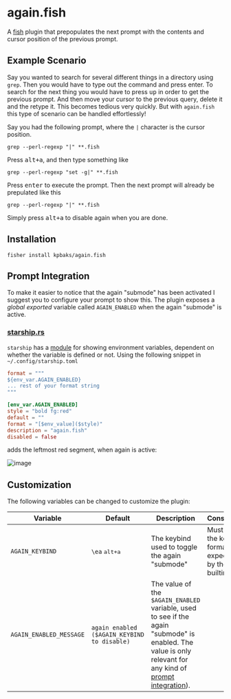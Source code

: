 # again.fish

A [fish](https://fishshell.com/) plugin that prepopulates the next prompt with the contents and cursor position of the previous prompt.

## Example Scenario
Say you wanted to search for several different things in a directory using `grep`. Then you
would have to type out the command and press enter. To search for the next thing you would have
to press <kbd>up</kbd> in order to get the previous prompt. And then move your cursor to the previous
query, delete it and the retype it. This becomes tedious very quickly. But with `again.fish` this
type of scenario can be handled effortlessly!

Say you had the following prompt, where the `|` character is the cursor position.

```fish
grep --perl-regexp "|" **.fish
```

Press <kbd>alt+a</kbd>, and then type something like

```fish
grep --perl-regexp "set -g|" **.fish
```

Press <kbd>enter</kbd> to execute the prompt. Then the next prompt will already be prepulated like this

```fish
grep --perl-regexp "|" **.fish
```
Simply press <kbd>alt+a</kbd> to disable again when you are done.

<!-- TODO create video screencast -->

## Installation
```fish
fisher install kpbaks/again.fish
```

## Prompt Integration

To make it easier to notice that the again "submode" has been activated I suggest you to configure your prompt to show this.
The plugin exposes a *global exported* variable called `AGAIN_ENABLED` when the again "submode" is active.

### [starship.rs](https://starship.rs/)

`starship` has a [module](https://starship.rs/config/#environment-variable) for showing environment variables, dependent on whether
the variable is defined or not. Using the following snippet in `~/.config/starship.toml`

```toml
format = """
${env_var.AGAIN_ENABLED}
... rest of your format string
"""

[env_var.AGAIN_ENABLED]
style = "bold fg:red"
default = ""
format = "[$env_value]($style)"
description = "again.fish"
disabled = false
```

adds the leftmost red segment, when again is active:

![image](https://github.com/kpbaks/again.fish/assets/57013304/d5682ed6-f014-44bc-9801-cd7277e92274)

## Customization

The following variables can be changed to customize the plugin:

| Variable                  | Default   | Description                                                                                                                                 | Constraints                                                                        |
| ------------------------- | --------- | ------------------------------------------------------------------------------------------------------------------------------------------- | ---------------------------------------------------------------------------------- |
| `AGAIN_KEYBIND`            | `\ea` <kbd>alt+a</kbd>       | The keybind used to toggle the again "submode"                                                                                                      | Must match the keybind format expected by the `bind` builtin.                                                            |
| `AGAIN_ENABLED_MESSAGE` |  `again enabled ($AGAIN_KEYBIND to disable) ` | The value of the `$AGAIN_ENABLED` variable, used to see if the again "submode" is enabled. The value is only relevant for any kind of [prompt integration](#prompt-integration)). |  |
